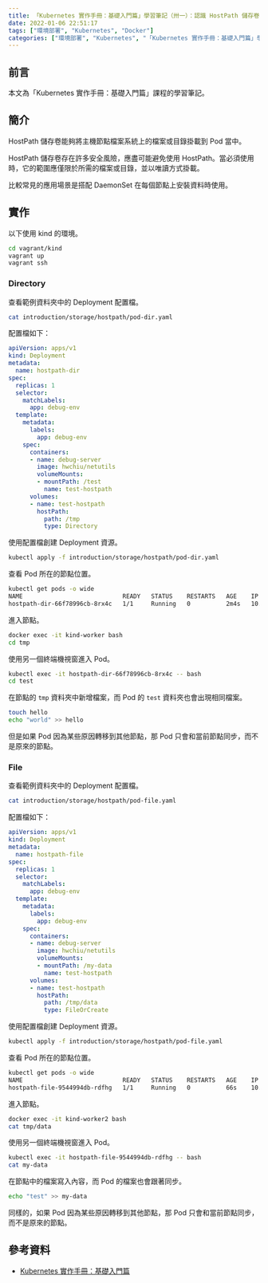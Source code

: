 ```yaml
---
title: 「Kubernetes 實作手冊：基礎入門篇」學習筆記（卅一）：認識 HostPath 儲存卷類型
date: 2022-01-06 22:51:17
tags: ["環境部署", "Kubernetes", "Docker"]
categories: ["環境部署", "Kubernetes", "「Kubernetes 實作手冊：基礎入門篇」學習筆記"]
---
```


## 前言

本文為「Kubernetes 實作手冊：基礎入門篇」課程的學習筆記。

## 簡介

HostPath 儲存卷能夠將主機節點檔案系統上的檔案或目錄掛載到 Pod 當中。

HostPath 儲存卷存在許多安全風險，應盡可能避免使用 HostPath。當必須使用時，它的範圍應僅限於所需的檔案或目錄，並以唯讀方式掛載。

比較常見的應用場景是搭配 DaemonSet 在每個節點上安裝資料時使用。

## 實作

以下使用 kind 的環境。

```bash
cd vagrant/kind
vagrant up
vagrant ssh
```

### Directory

查看範例資料夾中的 Deployment 配置檔。

```bash
cat introduction/storage/hostpath/pod-dir.yaml
```

配置檔如下：

```yaml
apiVersion: apps/v1
kind: Deployment
metadata:
  name: hostpath-dir
spec:
  replicas: 1
  selector:
    matchLabels:
      app: debug-env
  template:
    metadata:
      labels:
        app: debug-env
    spec:
      containers:
      - name: debug-server
        image: hwchiu/netutils
        volumeMounts:
        - mountPath: /test
          name: test-hostpath
      volumes:
      - name: test-hostpath
        hostPath:
          path: /tmp
          type: Directory
```

使用配置檔創建 Deployment 資源。

```bash
kubectl apply -f introduction/storage/hostpath/pod-dir.yaml
```

查看 Pod 所在的節點位置。

```bash
kubectl get pods -o wide
NAME                            READY   STATUS    RESTARTS   AGE    IP           NODE           NOMINATED NODE   READINESS GATES
hostpath-dir-66f78996cb-8rx4c   1/1     Running   0          2m4s   10.244.1.3   kind-worker    <none>           <none>
```

進入節點。

```bash
docker exec -it kind-worker bash
cd tmp
```

使用另一個終端機視窗進入 Pod。

```bash
kubectl exec -it hostpath-dir-66f78996cb-8rx4c -- bash
cd test
```

在節點的 `tmp` 資料夾中新增檔案，而 Pod 的 `test` 資料夾也會出現相同檔案。

```bash
touch hello
echo "world" >> hello
```

但是如果 Pod 因為某些原因轉移到其他節點，那 Pod 只會和當前節點同步，而不是原來的節點。

### File

查看範例資料夾中的 Deployment 配置檔。

```bash
cat introduction/storage/hostpath/pod-file.yaml
```

配置檔如下：

```yaml
apiVersion: apps/v1
kind: Deployment
metadata:
  name: hostpath-file
spec:
  replicas: 1
  selector:
    matchLabels:
      app: debug-env
  template:
    metadata:
      labels:
        app: debug-env
    spec:
      containers:
      - name: debug-server
        image: hwchiu/netutils
        volumeMounts:
        - mountPath: /my-data
          name: test-hostpath
      volumes:
      - name: test-hostpath
        hostPath:
          path: /tmp/data
          type: FileOrCreate
```

使用配置檔創建 Deployment 資源。

```bash
kubectl apply -f introduction/storage/hostpath/pod-file.yaml
```

查看 Pod 所在的節點位置。

```bash
kubectl get pods -o wide
NAME                            READY   STATUS    RESTARTS   AGE    IP           NODE           NOMINATED NODE   READINESS GATES
hostpath-file-9544994db-rdfhg   1/1     Running   0          66s    10.244.2.3   kind-worker2   <none>           <none>
```

進入節點。

```bash
docker exec -it kind-worker2 bash
cat tmp/data
```

使用另一個終端機視窗進入 Pod。

```bash
kubectl exec -it hostpath-file-9544994db-rdfhg -- bash
cat my-data
```

在節點中的檔案寫入內容，而 Pod 的檔案也會跟著同步。

```bash
echo "test" >> my-data
```

同樣的，如果 Pod 因為某些原因轉移到其他節點，那 Pod 只會和當前節點同步，而不是原來的節點。

## 參考資料

- [Kubernetes 實作手冊：基礎入門篇](https://hiskio.com/courses/349/about)
